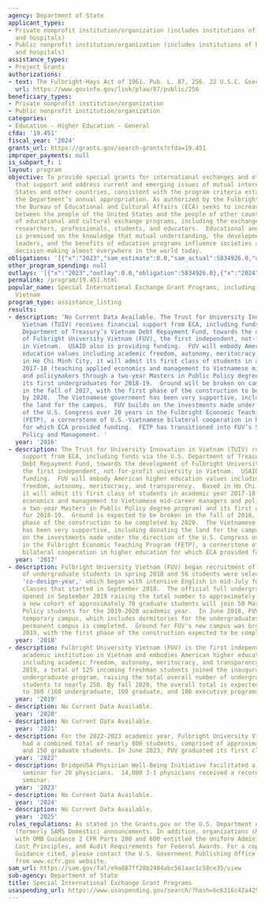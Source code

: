 ```yaml
---
agency: Department of State
applicant_types:
- Private nonprofit institution/organization (includes institutions of higher education
  and hospitals)
- Public nonprofit institution/organization (includes institutions of higher education
  and hospitals)
assistance_types:
- Project Grants
authorizations:
- text: The Fulbright-Hays Act of 1961. Pub. L. 87, 256. 22 U.S.C. &sect; 2451.
  url: https://www.govinfo.gov/link/plaw/87/public/256
beneficiary_types:
- Private nonprofit institution/organization
- Public nonprofit institution/organization
categories:
- Education - Higher Education - General
cfda: '19.451'
fiscal_year: '2024'
grants_url: https://grants.gov/search-grants?cfda=19.451
improper_payments: null
is_subpart_f: 1
layout: program
objective: To provide special grants for international exchanges and other activities
  that support and address current and emerging issues of mutual interest to the United
  States and other countries, consistent with the program criteria established in
  the Department’s annual appropriation. As authorized by the Fulbright-Hays Act,
  the Bureau of Educational and Cultural Affairs (ECA) seeks to increase mutual understanding
  between the people of the United States and the people of other countries by means
  of educational and cultural exchange programs, including the exchange of scholars,
  researchers, professionals, students, and educators.  Educational and cultural engagement
  is premised on the knowledge that mutual understanding, the development of future
  leaders, and the benefits of education programs influence societies and affect official
  decision-making almost everywhere in the world today.
obligations: '[{"x":"2023","sam_estimate":0.0,"sam_actual":5834926.0,"usa_spending_actual":5834926.0},{"x":"2024","sam_estimate":0.0,"sam_actual":5834926.0,"usa_spending_actual":4400000.0},{"x":"2025","sam_estimate":0.0,"sam_actual":5834926.0,"usa_spending_actual":0.0}]'
other_program_spending: null
outlays: '[{"x":"2023","outlay":0.0,"obligation":5834926.0},{"x":"2024","outlay":0.0,"obligation":4400000.0},{"x":"2025","outlay":0.0,"obligation":0.0}]'
permalink: /program/19.451.html
popular_name: Special International Exchange Grant Programs, including Fulbright University
  Vietnam
program_type: assistance_listing
results:
- description: 'No Current Data Available. The Trust for University Innovation in
    Vietnam (TUIV) receives financial support from ECA, including funds via the U.S.
    Department of Treasury’s Vietnam Debt Repayment Fund, towards the development
    of Fulbright University Vietnam (FUV), the first independent, not-for-profit university
    in Vietnam.  USAID also is providing funding.  FUV will embody American higher
    education values including academic freedom, autonomy, meritocracy, and transparency.  Based
    in Ho Chi Minh City, it will admit its first class of students in academic year
    2017-18 (teaching applied economics and management to Vietnamese mid-career managers
    and policymakers through a two-year Masters in Public Policy degree program) and
    its first undergraduates for 2018-19.  Ground will be broken on campus construction
    in the fall of 2017, with the first phase of the construction to be completed
    by 2020.  The Vietnamese government has been very supportive, including donating
    the land for the campus.  FUV builds on the investments made under the direction
    of the U.S. Congress over 20 years in the Fulbright Economic Teaching Program
    (FETP), a cornerstone of U.S.-Vietnamese bilateral cooperation in higher education
    for which ECA provided funding.  FETP has transitioned into FUV’s School of Public
    Policy and Management. '
  year: '2016'
- description: The Trust for University Innovation in Vietnam (TUIV) receives financial
    support from ECA, including funds via the U.S. Department of Treasury’s Vietnam
    Debt Repayment Fund, towards the development of Fulbright University Vietnam (FUV),
    the first independent, not-for-profit university in Vietnam.  USAID also is providing
    funding.  FUV will embody American higher education values including academic
    freedom, autonomy, meritocracy, and transparency.  Based in Ho Chi Minh City,
    it will admit its first class of students in academic year 2017-18 (teaching applied
    economics and management to Vietnamese mid-career managers and policymakers through
    a two-year Masters in Public Policy degree program) and its first undergraduates
    for 2018-19.  Ground is expected to be broken in the fall of 2018, with the first
    phase of the construction to be completed by 2020.  The Vietnamese government
    has been very supportive, including donating the land for the campus.  FUV builds
    on the investments made under the direction of the U.S. Congress over 20 years
    in the Fulbright Economic Teaching Program (FETP), a cornerstone of U.S.-Vietnamese
    bilateral cooperation in higher education for which ECA provided funding.
  year: '2017'
- description: Fulbright University Vietnam (FUV) began recruitment of its first cohort
    of undergraduate students in spring 2018 and 56 students were selected for a special
    'co-design-year,' which began with intensive English in mid-July followed by regular
    classes that started in September 2018.  The official full undergraduate program
    opened in September 2019 raising the total number to approximately 125.  In addition,
    a new cohort of approximately 70 graduate students will join 50 Masters of Public
    Policy students for the 2019-2020 academic year.  In June 2018, FUV moved to a
    temporary campus, which includes dormitories for the undergraduates, until FUV’s
    permanent campus is completed.  Ground for FUV's new campus was broken in June
    2019, with the first phase of the construction expected to be completed by 2022.
  year: '2018'
- description: Fulbright University Vietnam (FUV) is the first independent, not-for-profit
    academic institution in Vietnam and embodies American higher education values
    including academic freedom, autonomy, meritocracy, and transparency.  In September
    2019, a total of 125 incoming freshman students joined the inaugural year of FUV’s
    undergraduate program, raising the total overall number of undergraduate and graduate
    students to nearly 250. By fall 2020, the overall total is expected to increase
    to 360 (160 undergraduate, 100 graduate, and 100 executive programs).
  year: '2019'
- description: No Current Data Available.
  year: '2020'
- description: No Current Data Available.
  year: '2021'
- description: For the 2022-2023 academic year, Fulbright University Vietnam (FUV)
    had a combined total of nearly 800 students, comprised of approximately 650 undergraduates
    and 150 graduate students. In June 2023, FUV graduated its first class of undergraduates.
  year: '2022'
- description: BridgeUSA Physician Well-Being Initiative facilitated a well-being
    seminar for 20 physicians.  14,000 J-1 physicians received a recording of the
    seminar.
  year: '2023'
- description: No Current Data Available.
  year: '2024'
- description: No Current Data Available.
  year: '2025'
rules_regulations: As stated in the Grants.gov or the U.S. Department of State's MyGrants
  (formerly SAMS Domestic) announcements. In addition, organizations should be familiar
  with OMB Guidance 2 CFR Parts 200 and 600 entitled the Uniform Administrative Requirements,
  Cost Principles, and Audit Requirements for Federal Awards. For a copy of the OMB
  Guidance cited, please contact the U.S. Government Publishing Office or download
  from www.ecfr.gov website.
sam_url: https://sam.gov/fal/e9a887ff28b2484abc561aac1c58ce35/view
sub-agency: Department of State
title: Special International Exchange Grant Programs
usaspending_url: https://www.usaspending.gov/search/?hash=bc6316c42a425fefff7566f1704bf75a
---
```

